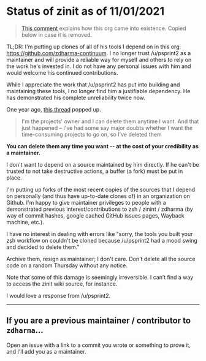 # Status of zinit as of 11/01/2021

> [This comment](https://www.reddit.com/r/zsh/comments/qinb6j/httpsgithubcomzdharma_has_suddenly_disappeared_i/hil4oww/)
> explains how this org came into existence. Copied below in case it is
> removed.

TL;DR: I'm putting up clones of all of his tools I depend on in this org:
https://github.com/zdharma-continuum. I no longer trust /u/psprint2 as a
maintainer and will provide a reliable way for myself and others to rely on
the work he's invested in. I do not have any personal issues with him and would
welcome his continued contributions.

While I appreciate the work that /u/psprint2 has put into building and
maintaining these tools, I no longer find him a justifiable dependency.
He has demonstrated his complete unreliability twice now.

One year ago,
[this thread](https://www.reddit.com/r/zsh/comments/fhc6kg/the_proof_that_theres_nothing_going_on_with_zinit/)
popped up.

> I'm the projects' owner and I can delete them anytime I want. And that just
> happened – I've had some say major doubts whether I want the time-consuming
> projects to go on, so I've deleted them

**You can delete them any time you want -- at the cost of your credibility as a
maintainer.**

I don't want to depend on a source maintained by him directly. If he can't be
trusted to not take destructive actions, a buffer (a fork) must be put in place.

I'm putting up forks of the most recent copies of the sources that I depend on
personally (and thus have up-to-date clones of) in an organization on Github.
I'm happy to give maintainer privileges to people with a demonstrated previous
interest/contributions to zsh / zinint / zdharma (by way of commit hashes,
google cached GitHub issues pages, Wayback machine, etc.).

I have no interest in dealing with errors like "sorry, the tools you built your
zsh workflow on couldn't be cloned because /u/psprint2 had a mood swing and
decided to delete them."

Archive them, resign as maintainer; I don't care. Don't delete all the source
code on a random Thursday without any notice.

Note that some of this damage is seemingly irreversible. I can’t find a way to
access the zinit wiki source, for instance.

I would love a response from /u/psprint2.

______________________________________________________________________

## If you are a previous maintainer / contributor to `zdharma`...

Open an issue with a link to a commit you wrote or something to prove
it, and I'll add you as a maintainer.
